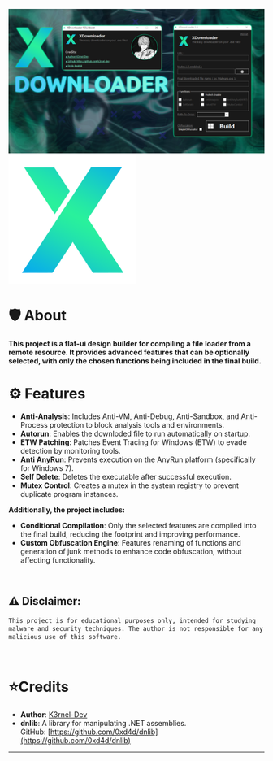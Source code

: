 ![Banner](banner.png) <img src="ALogo.png" width=250px>

# 🛡️ About 

<b>This project is a flat-ui design builder for compiling a file loader from a remote resource. It provides advanced features that can be optionally selected, with only the chosen functions being included in the final build.</b>


# ⚙️<b> Features</b>
- **Anti-Analysis**: Includes Anti-VM, Anti-Debug, Anti-Sandbox, and Anti-Process protection to block analysis tools and environments.
- **Autorun**: Enables the downloded file to run automatically on startup.
- **ETW Patching**: Patches Event Tracing for Windows (ETW) to evade detection by monitoring tools.
- **Anti AnyRun**: Prevents execution on the AnyRun platform (specifically for Windows 7).
- **Self Delete**: Deletes the executable after successful execution.
- **Mutex Control**: Creates a mutex in the system registry to prevent duplicate program instances.

<b>Additionally, the project includes: </b>

- **Conditional Compilation**: Only the selected features are compiled into the final build, reducing the footprint and improving performance.
- **Custom Obfuscation Engine**: Features renaming of functions and generation of junk methods to enhance code obfuscation, without affecting functionality.

<br>

## ⚠️ **Disclaimer**: 
```
This project is for educational purposes only, intended for studying malware and security techniques. The author is not responsible for any malicious use of this software.
```
<br>

# ⭐Credits 
- **Author**: <a href="https://github.com/k3rnel-dev">K3rnel-Dev</a>
- **dnlib**: A library for manipulating .NET assemblies.  
  GitHub: [https://github.com/0xd4d/dnlib](https://github.com/0xd4d/dnlib)

---